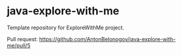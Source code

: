 # java-explore-with-me
Template repository for ExploreWithMe project.


Pull request: https://github.com/AntonBelonogov/java-explore-with-me/pull/5